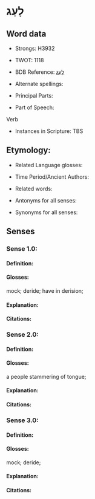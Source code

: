 # לָעַג

<!-- Status: S2="NeedsEdits" -->
<!-- Lexica used for edits:   -->

## Word data

* Strongs: H3932

* TWOT: 1118

* BDB Reference: [לָעַג](rc://en/bdb/dict/l.bs.aa)

* Alternate spellings:

* Principal Parts:

* Part of Speech:

Verb

* Instances in Scripture: TBS

## Etymology:

* Related Language glosses:

* Time Period/Ancient Authors:

* Related words:

* Antonyms for all senses:

* Synonyms for all senses:

## Senses

### Sense 1.0:

#### Definition:

#### Glosses:

mock; deride; have in derision; 

#### Explanation:

#### Citations:



### Sense 2.0:

#### Definition:

#### Glosses:

a people stammering of tongue; 

#### Explanation:

#### Citations:



### Sense 3.0:

#### Definition:

#### Glosses:

mock; deride; 

#### Explanation:

#### Citations:



